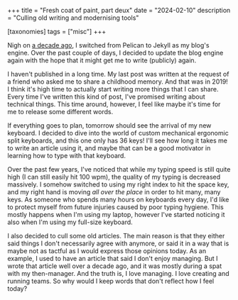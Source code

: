 +++
title = "Fresh coat of paint, part deux"
date = "2024-02-10"
description = "Culling old writing and modernising tools"

[taxonomies]
tags = ["misc"]
+++

Nigh on [a decade ago][old-coat], I switched from Pelican to Jekyll as my
blog's engine. Over the past couple of days, I decided to update the blog engine again with the hope
that it might get me to write (publicly) again.

I haven't published in a long time. My last post was written at the request of a friend who asked me
to share a childhood memory. And that was in 2019! I think it's high time to actually start writing
more things that I can share. Every time I've written this kind of post, I've promised writing about
technical things. This time around, however, I feel like maybe it's time for me to release some
different words.

If everything goes to plan, tomorrow should see the arrival of my new keyboard. I decided to dive
into the world of custom mechanical ergonomic split keyboards, and this one only has 36 keys! I'll
see how long it takes me to write an article using it, and maybe that can be a good motivator in
learning how to type with that keyboard.

Over the past few years, I've noticed that while my typing speed is still quite high (I can still
easily hit 100 wpm), the quality of my typing is decreased massively. I somehow switched to using my
right index to hit the space key, and my right hand is moving *all over the place* in order to hit
many, many keys. As someone who spends many hours on keyboards every day, I'd like to protect myself
from future injuries caused by poor typing hygiene. This mostly happens when I'm using my laptop,
however I've started noticing it also when I'm using my full-size keyboard.

I also decided to cull some old articles. The main reason is that they either said things I
don't necessarily agree with anymore, or said it in a way that is maybe not as tactful as I would
express those opinions today. As an example, I used to have an article that said I don't enjoy
managing. But I wrote that article well over a decade ago, and it was mostly during a spat with my
then-manager. And the truth is, I love managing. I love creating and running teams. So why would I
keep words that don't reflect how I feel today?

[old-coat]: @/blog/fresh-coat-of-paint/index.md
